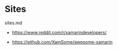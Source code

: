 # Sites

sites.md

*   https://www.reddit.com/r/xamarindevelopers/

*   https://github.com/XamSome/awesome-xamarin